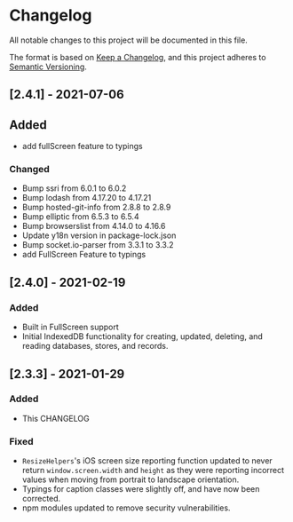 # Changelog
All notable changes to this project will be documented in this file.

The format is based on [Keep a Changelog](https://keepachangelog.com/en/1.0.0/),
and this project adheres to [Semantic Versioning](https://semver.org/spec/v2.0.0.html).

## [2.4.1] - 2021-07-06

## Added
- add fullScreen feature to typings
### Changed
- Bump ssri from 6.0.1 to 6.0.2
- Bump lodash from 4.17.20 to 4.17.21
- Bump hosted-git-info from 2.8.8 to 2.8.9
- Bump elliptic from 6.5.3 to 6.5.4
- Bump browserslist from 4.14.0 to 4.16.6
- Update y18n version in package-lock.json
- Bump socket.io-parser from 3.3.1 to 3.3.2
- add FullScreen Feature to typings

## [2.4.0] - 2021-02-19
### Added
- Built in FullScreen support
- Initial IndexedDB functionality for creating, updated, deleting, and reading databases, stores, and records.

## [2.3.3] - 2021-01-29
### Added
- This CHANGELOG
### Fixed
- `ResizeHelpers`'s iOS screen size reporting function updated to never return `window.screen.width` and `height` as they were reporting incorrect values when moving from portrait to landscape orientation.
- Typings for caption classes were slightly off, and have now been corrected.
- npm modules updated to remove security vulnerabilities.

